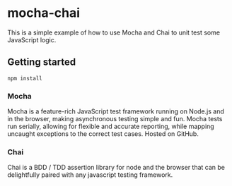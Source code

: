 # mocha-chai

This is a simple example of how to use Mocha and Chai to unit test some JavaScript logic.

## Getting started
```
npm install
```

### Mocha
Mocha is a feature-rich JavaScript test framework running on Node.js and in the browser, making asynchronous testing simple and fun. Mocha tests run serially, allowing for flexible and accurate reporting, while mapping uncaught exceptions to the correct test cases. Hosted on GitHub.

### Chai
Chai is a BDD / TDD assertion library for node and the browser that can be delightfully paired with any javascript testing framework.
